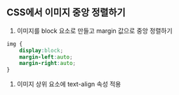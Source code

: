 ## CSS에서 이미지 중앙 정렬하기

1. 이미지를 block 요소로 만들고 margin 값으로 중앙 정렬하기

```css
img {
	display:block;
	margin-left:auto;
	margin-right:auto;
} 
```

1. 이미지 상위 요소에 text-align 속성 적용